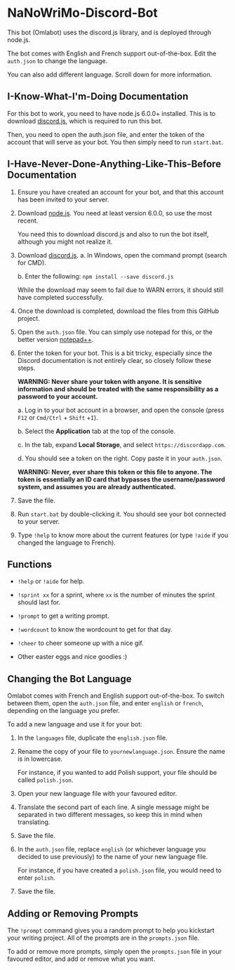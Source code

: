 # NaNoWriMo-Discord-Bot

This bot (Omlabot) uses the discord.js library, and is deployed through node.js.

The bot comes with English and French support out-of-the-box. Edit the `auth.json` to change the language.

You can also add different language. Scroll down for more information.

## I-Know-What-I'm-Doing Documentation

For this bot to work, you need to have node.js 6.0.0+ installed. This is to download [discord.js](https://github.com/hydrabolt/discord.js/), which is required to run this bot.

Then, you need to open the auth.json file, and enter the token of the account that will serve as your bot. You then simply need to run `start.bat`.

## I-Have-Never-Done-Anything-Like-This-Before Documentation

1. Ensure you have created an account for your bot, and that this account has been invited to your server.

1. Download [node.js](https://nodejs.org/en/). You need at least version 6.0.0, so use the most recent.

    You need this to download discord.js and also to run the bot itself, although you might not realize it.

2. Download [discord.js](https://github.com/hydrabolt/discord.js/).
    a. In Windows, open the command prompt (search for CMD).

    b. Enter the following: `npm install --save discord.js`

    While the download may seem to fail due to WARN errors, it should still have completed successfully.

3. Once the download is completed, download the files from this GitHub project.

4. Open the `auth.json` file. You can simply use notepad for this, or the better version [notepad++](https://notepad-plus-plus.org/download/v7.html).

5. Enter the token for your bot. This is a bit tricky, especially since the Discord documentation is not entirely clear, so closely follow these steps.

    **WARNING: Never share your token with anyone. It is sensitive information and should be treated with the same responsibility as a password to your account.**

    a. Log in to your bot account in a browser, and open the console (press `F12` or `Cmd/Ctrl` + `Shift` +`I`).

    b. Select the **Application** tab at the top of the console.

    c. In the tab, expand **Local Storage**, and select `https://discordapp.com`.

    d. You should see a token on the right. Copy paste it in your `auth.json`.

    **WARNING: Never, ever share this token or this file to anyone. The token is essentially an ID card that bypasses the username/password system, and assumes you are already authenticated.**

6. Save the file.

7. Run `start.bat` by double-clicking it. You should see your bot connected to your server.

8. Type `!help` to know more about the current features (or type `!aide` if you changed the language to French).

## Functions

* `!help` or `!aide` for help.

* `!sprint xx` for a sprint, where `xx` is the number of minutes the sprint should last for.

* `!prompt` to get a writing prompt.

* `!wordcount` to know the wordcount to get for that day.

* `!cheer` to cheer someone up with a nice gif.

* Other easter eggs and nice goodies :)

## Changing the Bot Language

Omlabot comes with French and English support out-of-the-box. To switch between them, open the `auth.json` file, and enter `english` or `french`, depending on the language you prefer.

To add a new language and use it for your bot:

1. In the `languages` file, duplicate the `english.json` file.

2. Rename the copy of your file to `yournewlanguage.json`. Ensure the name is in lowercase.

    For instance, if you wanted to add Polish support, your file should be called `polish.json`.

3. Open your new language file with your favoured editor.

4. Translate the second part of each line. A single message might be separated in two different messages, so keep this in mind when translating.

5. Save the file.

6. In the `auth.json` file, replace `english` (or whichever language you decided to use previously) to the name of your new language file.

    For instance, if you have created a `polish.json` file, you would need to enter `polish`.

7. Save the file.

## Adding or Removing Prompts

The `!prompt` command gives you a random prompt to help you kickstart your writing project. All of the prompts are in the `prompts.json` file.

To add or remove more prompts, simply open the `prompts.json` file in your favoured editor, and add or remove what you want.
